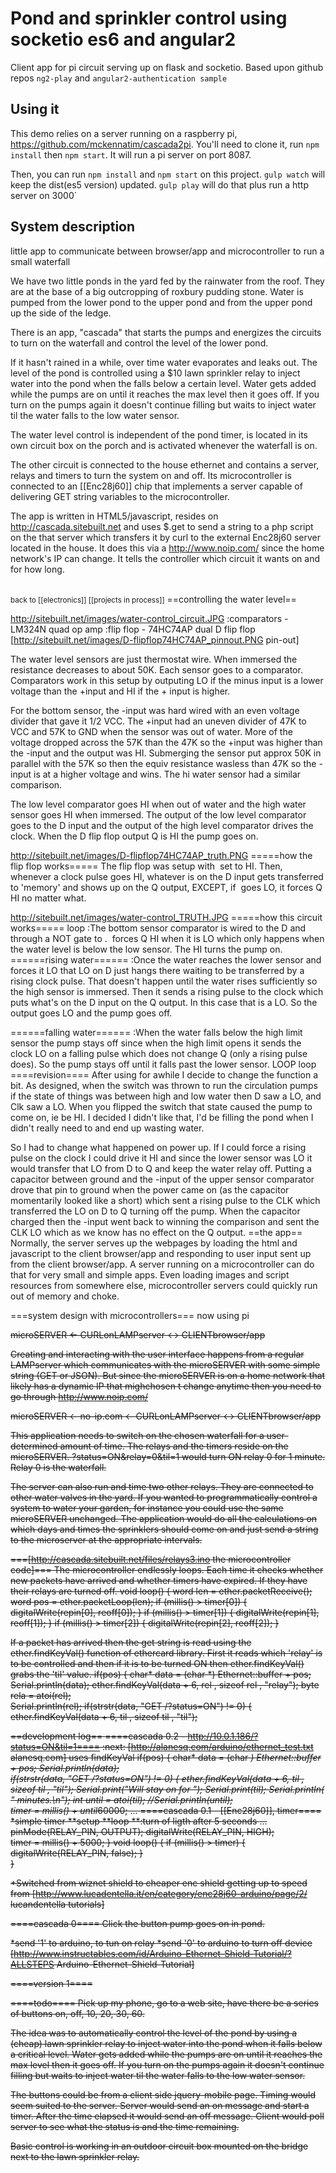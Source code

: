 # Pond and sprinkler control using socketio es6 and angular2

Client app for pi circuit serving up on flask and socketio. Based upon github repos `ng2-play` and `angular2-authentication sample`

## Using it

This demo relies on a server running on a raspberry pi, https://github.com/mckennatim/cascada2pi. You'll need to clone it, run `npm install` then `npm start`. It will run a pi server on port 8087.

Then, you can run `npm install` and `npm start` on this project. `gulp watch`  will keep the dist(es5 version) updated. `gulp play` will do that plus run a http server on 3000` 

## System description

little app to communicate between browser/app and microcontroller to run a small waterfall

We have two little ponds in the yard fed by the rainwater from the roof. They are at the base of a big outcropping of roxbury pudding stone. Water is pumped from the lower pond to the upper pond and from the upper pond up the side of the ledge.

There is an app, "cascada" that starts the pumps and energizes the circuits to turn on the waterfall and control the level of the lower pond. 

If it hasn't rained in a while, over time water evaporates and leaks out. The level of the pond is controlled using a $10 lawn sprinkler relay to inject water into the pond when the falls below a certain level. Water gets added while the pumps are on until it reaches the max level then it goes off. If you turn on the pumps again it doesn't continue filling but waits to inject water til the water falls to the low water sensor. 

The water level control is independent of the pond timer, is located in its own circuit box on the porch and is activated whenever the waterfall is on.

The other circuit is connected to the house ethernet and contains a server, relays and timers to turn the system on and off. Its microcontroller is connected to an [[Enc28j60]] chip that implements a server capable of delivering GET string variables to the microcontroller. 

The app is written in HTML5/javascript, resides on http://cascada.sitebuilt.net and uses $.get to send a string to a php script on the that server which transfers it by curl to the external Enc28j60 server located in the house. It does this via a http://www.noip.com/ since the home network's IP can change. It tells the controller which circuit it wants on and for how long.


<br/><small>back to [[electronics]] [[projects in process]]</small>
==controlling the water level==

http://sitebuilt.net/images/water-control_circuit.JPG
:comparators - LM324N quad op amp
:flip flop - 74HC74AP dual D flip flop [http://sitebuilt.net/images/D-flipflop74HC74AP_pinnout.PNG pin-out]

The water level sensors are just thermostat wire. When immersed the resistance decreases to about 50K. Each sensor goes to a comparator. Comparators work in this setup by outputing LO if the minus input is a lower voltage than the +input and HI if the + input is higher. 

For the bottom sensor, the -input was hard wired with an even voltage divider that gave it 1/2 VCC. The +input had an uneven divider of 47K to VCC and 57K to GND when the sensor was out of water. More of the voltage dropped across the 57K than the 47K so the +input was higher than the -input and the output was HI. Submerging the sensor put approx 50K in parallel with the 57K so then the equiv resistance wasless than 47K so the -input is at a higher voltage and wins. The hi water sensor had a similar comparison.

The low level comparator goes HI when out of water and the high water sensor goes HI when immersed. The output of the low level comparator goes to the D input and the output of the high level comparator drives the clock. When the D flip flop output Q is HI the pump goes on.


http://sitebuilt.net/images/D-flipflop74HC74AP_truth.PNG
=====how the flip flop works=====
The flip flop was setup with <math>\overline{clr}</math> set to HI. Then, whenever a clock pulse goes HI, whatever is on the D input gets transferred to 'memory' and shows up on the Q output, EXCEPT, if <math>\overline{pre}</math> goes LO, it forces Q HI no matter what.  

http://sitebuilt.net/images/water-control_TRUTH.JPG
=====how this circuit works=====
loop
:The bottom sensor comparator is wired to the D and through a NOT gate to <math>\overline{pre}</math>. <math>\overline{pre}</math> forces Q HI when it is LO which only happens when the water level is below the low sensor. The HI turns the pump on.
======rising water======
:Once the water reaches the lower sensor and forces it LO that LO on D just hangs there waiting to be transferred by a rising clock pulse. That doesn't happen until the water rises sufficiently so the high sensor is immersed. Then it sends a rising pulse to the clock which puts what's on the D input on the Q output. In this case that is a LO. So the output goes LO and the pump goes off.

======falling water======
:When the water falls below the high limit sensor the pump stays off since when the high limit opens it sends the clock LO on a falling pulse which does not change Q (only a rising pulse does). So the pump stays off until it falls past the lower sensor. LOOP
loop
====revision====
After using for awhile I decide to change the function a bit. As designed, when the switch was thrown to run the circulation pumps if the state of things was between high and low water then D saw a LO, and Clk saw a LO. When you flipped the switch that state caused the pump to come on, ie be HI. I decided I didn't like that, I'd be filling the pond when I didn't really need to and end up wasting water.

So I had to change what happened on power up. If I could force a rising pulse on the clock I could drive it HI and since the lower sensor was LO it would transfer that LO from D to Q and keep the water relay off. Putting a capacitor between ground and the -input of the upper sensor comparator drove that pin to ground when the power came on (as the capacitor momentarily looked like a short) which sent a rising pulse to the CLK which transferred the LO on D to Q turning off the pump. When the capacitor charged then the -input went back to winning the comparison and sent the CLK LO which as we know has no effect on the Q output.
==the app==
Normally, the server serves up the webpages by loading the html and javascript to the client browser/app and responding to user input sent up from the client browser/app. A server running on a microcontroller can do that for very small and simple apps. Even loading images and script resources from somewhere else, microcontroller servers could quickly run out of memory and choke.

===system design with microcontrollers===
now using pi

<s>
microSERVER <- CURLonLAMPserver <-> CLIENTbrowser/app

Creating and interacting with the user interface happens from a regular LAMPserver which communicates with the microSERVER with some simple string (GET or JSON). But since the microSERVER is on a home network that likely has a dynamic IP that mighchosen t change anytime then you need to go through http://www.noip.com/

microSERVER <- no-ip.com <- CURLonLAMPserver <-> CLIENTbrowser/app

This application needs to switch on the chosen waterfall for a user-determined amount of time. The relays and the timers reside on the microSERVER. ?status=ON&relay=0&til=1 would turn ON relay 0 for 1 minute. Relay 0 is the waterfall. 

The server can also run and time two other relays. They are connected to other water valves in the yard. If you wanted to programmatically control a system to water your garden, for instance you could use the same microSERVER unchanged. The application would do all the calculations on which days and times the sprinklers should come on and just send a string to the microserver at the appropriate intervals. 

===[http://cascada.sitebuilt.net/files/relays3.ino the microcontroller code]===
The microcontroller endlessly loops. Each time it checks whether new packets have arrived and whether timers have expired. If they have their relays are turned off. 
<syntaxhighlight>
void loop() {
  word len = ether.packetReceive();
  word pos = ether.packetLoop(len);
 if (millis() > timer[0]) {
   digitalWrite(repin[0], reoff[0]);
 } 
  if (millis() > timer[1]) {
   digitalWrite(repin[1], reoff[1]);
 } 
  if (millis() > timer[2]) {
   digitalWrite(repin[2], reoff[2]);
 } 
</syntaxhighlight>

If a packet has arrived then the get string is read using the ether.findKeyVal() function of ethercard library. First it reads which 'relay' is to be controlled and then if it is to be turned ON then ether.findKeyVal() grabs the 'til' value.
<syntaxhighlight>
  if(pos) {
    char* data = (char *) Ethernet::buffer + pos;
    Serial.println(data); 
    ether.findKeyVal(data + 6, rel , sizeof rel , "relay");
    byte rela = atoi(rel);   
    Serial.println(rel); 
    if(strstr(data, "GET /?status=ON") != 0) {
      ether.findKeyVal(data + 6, til , sizeof til , "til");
</syntaxhighlight>
<syntaxhighlight>
</syntaxhighlight>

==development log==
====cascada 0.2 - http://10.0.1.186/?status=ON&til=1====
:next: 
[http://alanesq.com/arduino/ethernet_test.txt alanesq.com] uses findKeyVal
<syntaxhighlight>
  if(pos) {
    char* data = (char *) Ethernet::buffer + pos;
  Serial.println(data);    
  if(strstr(data, "GET /?status=ON") != 0) {
    ether.findKeyVal(data + 6, til , sizeof til , "til");
    Serial.print("Will stay on for ");
    Serial.print(til);
    Serial.println( " minutes.\n");
    int until = atoi(til);
    //Serial.println(until);    
    timer = millis() + until*60000;
...
</syntaxhighlight>
====cascada 0.1 - [[Enc28j60]], timer====
*simple timer
**setup
**loop
**:turn of ligth after 5 seconds
<syntaxhighlight>
...
  pinMode(RELAY_PIN, OUTPUT);
  digitalWrite(RELAY_PIN, HIGH);  
  timer = millis() + 5000;
}
void loop() {
    if (millis() > timer) {
      digitalWrite(RELAY_PIN, false);
    }     
}
</syntaxhighlight>

*Switched from wiznet shield to cheaper enc shield getting up to speed from [http://www.lucadentella.it/en/category/enc28j60-arduino/page/2/ lucandentella tutorials]

====cascada 0====
Click the button pump goes on in pond.

*send '1' to arduino, to tun on relay
*send '0' to arduino to turn off device
[http://www.instructables.com/id/Arduino-Ethernet-Shield-Tutorial/?ALLSTEPS Arduino-Ethernet-Shield-Tutorial]

====version 1====

====todo====
Pick up my phone, go to a web site, have there be a series of buttons on, off, 10, 20, 30, 60.

The idea was to automatically control the level of the pond by using a (cheap) lawn sprinkler relay to inject water into the pond when it falls below a critical level. Water gets added while the pumps are on until it reaches the max level then it goes off. If you turn on the pumps again it doesn't continue filling but waits to inject water til the water falls to the low water sensor. 

The buttons could be from a client side jquery-mobile page. Timing would seem suited to the server. Server would send an on message  and start a timer. After the time elapsed it would send an off message. Client would poll server to see what the status is and the time remaining.

Basic control is working in an outdoor circuit box mounted on the bridge next to the lawn sprinkler relay.</s>

